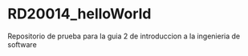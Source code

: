 # RD20014_helloWorld
Repositorio de prueba para la guia 2 de introduccion a la ingenieria de software
